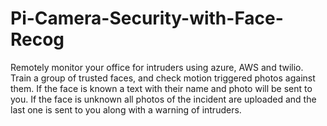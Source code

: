 # Pi-Camera-Security-with-Face-Recog
Remotely monitor your office for intruders using azure, AWS and twilio. Train a group of trusted faces, and check motion triggered photos against them. If the face is known a text with their name and photo will be sent to you. If the face is unknown all photos of the incident are uploaded and the last one is sent to you along with a warning of intruders.
